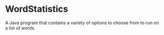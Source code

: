 # WordStatistics
A Java program that contains a variety of options to choose from to run on a list of words.
